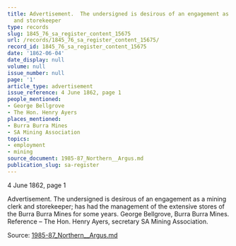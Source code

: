 ```yaml
---
title: Advertisement.  The undersigned is desirous of an engagement as a mining clerk
  and storekeeper
type: records
slug: 1845_76_sa_register_content_15675
url: /records/1845_76_sa_register_content_15675/
record_id: 1845_76_sa_register_content_15675
date: '1862-06-04'
date_display: null
volume: null
issue_number: null
page: '1'
article_type: advertisement
issue_reference: 4 June 1862, page 1
people_mentioned:
- George Bellgrove
- The Hon. Henry Ayers
places_mentioned:
- Burra Burra Mines
- SA Mining Association
topics:
- employment
- mining
source_document: 1985-87_Northern__Argus.md
publication_slug: sa-register
---
```


4 June 1862, page 1

Advertisement.  The undersigned is desirous of an engagement as a mining clerk and storekeeper; has had the management of the extensive stores of the Burra Burra Mines for some years.  George Bellgrove, Burra Burra Mines.  Reference – The Hon. Henry Ayers, secretary SA Mining Association.

Source: [1985-87_Northern__Argus.md](/downloads/markdown/1985-87_Northern__Argus.md)
